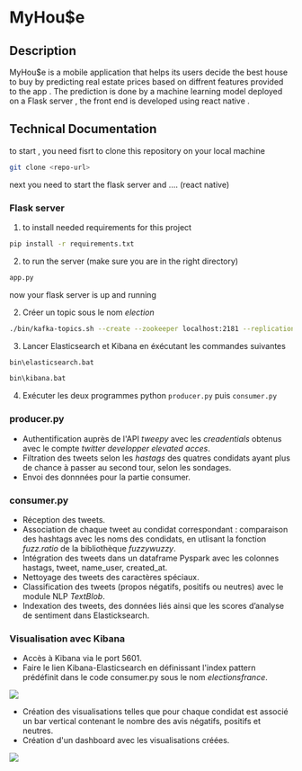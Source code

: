 # MyHou$e

## Description
 MyHou$e is a mobile application that helps its users decide the best house to buy by predicting real estate prices based on diffrent features provided to the app . The prediction is done by a machine learning model deployed on a Flask server , the front end is developed using react native . 

## Technical Documentation
to start , you need fisrt to clone this repository on your local machine
```bash
git clone <repo-url>
```

next you need to start the flask server and .... (react native)

### Flask server

1. to install needed requirements for this project
```bash
pip install -r requirements.txt
```
2. to run the server (make sure you are in the right directory)
```bash
app.py
```
now your flask server is up and running











2. Créer un topic sous le nom *election*
```bash
./bin/kafka-topics.sh --create --zookeeper localhost:2181 --replication-factor 1 --partitions 1 --topic election
```
3. Lancer Elasticsearch et Kibana en éxécutant les commandes suivantes
```bash
bin\elasticsearch.bat
```

```bash
bin\kibana.bat
```
4. Exécuter les deux programmes python `producer.py` puis `consumer.py
`

### producer.py
* Authentification auprès de l'API *tweepy* avec les *creadentials* obtenus avec le compte *twitter developper elevated acces*.
* Filtration des tweets selon les *hastags* des quatres condidats ayant plus de chance à passer au second tour, selon les sondages. 
* Envoi des donnnées pour la partie consumer.
### consumer.py
* Réception des tweets.
* Association de chaque tweet au condidat correspondant : comparaison des hashtags avec les noms des condidats, en utlisant la fonction *fuzz.ratio* de la bibliothèque *fuzzywuzzy*.
* Intégration des tweets dans un dataframe Pyspark avec les colonnes hastags, tweet, name_user, created_at.
* Nettoyage des tweets des caractères spéciaux.
* Classification des tweets (propos négatifs, positifs ou neutres) avec le module NLP *TextBlob*.
* Indexation des tweets, des données liés ainsi que les scores d’analyse de sentiment dans Elasticksearch.
### Visualisation avec Kibana
* Accès à Kibana via le port 5601.
* Faire le lien Kibana-Elasticsearch en définissant l'index pattern prédéfinit dans le code consumer.py sous le nom *electionsfrance*.

![](https://lh3.googleusercontent.com/QguZwHGUEvTCVBwsgV8u1VXcH1g049pQJY3qihMdXY1-nxWdIdTqt2ICFLDVtuhCtApsXHH2CVDrd6zmt5ObslwvZL6kW1kCLmfRUfUYw-ITdrhJ2aMPJo0d-33-jkj9sdltPhbItb_qvnqg5aXSh7kOXoK_vUTVCie2xeFKqN_ywYTkdaYJpkrd22q09u2r1dmX_3wkHgkMmplod9K7n_kmhX2UhWAnNBn9HC8MPDrQm8FBiNaaqs0V_hahJvpmSCshWCB-rkOp7m6s8l4xR6KrFjHG6k9k1FGtQg7_pRvDu2kFQbxDk1soQSv1Bl2V42J-jqX2a1ePdBKqqr5xWumVCJIrRebh0daPDW79iIT9QleiUlQdQ6-Y5GIEiStqlospAFxTH9VvraJJ7xJblQccFknMfbBHoYt7syswsqJbLKCKfSJIVDukk7oIVEbAsfjd_NZlhNaAyjWEbmU9rioY0kYzee_KhgAmmnxZHBtrsg6FGAreg-2VnwoqKnfxe2kuzOF__Q3ph-CItW-4kVfTPUMG0l6PzuBdIUe6us-ngDhIJuTqpquQHGVlJS_5pVvOh6mhJwtTTYFXzHiDIXdDb15KXG2QhJOueZlfVOEyXGbz0J4EJzR3d37kOAAPxUGQIuXukeHNc8TRTGrvPKz1PVA848LrE5Y2nAulmvYsjGacHteFC_zfaTP8cWO4eklpQ_Gdospm827q1-K6ajk=w1267-h435-no?authuser=0)

* Création des visualisations telles que pour chaque condidat est associé un  bar vertical contenant le nombre des avis négatifs, positifs et neutres.
* Création d'un dashboard avec les visualisations créées.

![](https://lh3.googleusercontent.com/aQ7ROAQzlwoxR0M6LMm8_ufFCijvi5w4KGv3bfRWuDCbcW6885C4uri17wODs4ULhweV1HtcJrn6blnlap_ZiQReIdoCaSYdVhjG_mjnzfD-DIr_r4NuWgk20P0GTak-lWATe3zTOo_MyyR2jJZkJrUErGXGBgasVkvaKC7ztNY_w3ZTuRpagggHwlTFC_f8Igy0lDCGXL-D4OFcJrR43fNAvFy7HezRIARMwC5Tc2ETVwsz_RgortGXXsdVxUi9YrhFTxjOoUpPFVl-EqU9-83689hbCLunah7KRAzvIaZQwFm89k8Q68MuDp4OsZWlVdUvIvA1OqIC9903mp3YSPQykCIJm-tmwLwgHll0SINBY6mNZXZgZxRq_9zkc7GWHdyHik89vP2meVt8a4zQJx-OjVeyaeNjNUOXNMR2AmSNcP9hlg-4PzXIg6m37X39uRsAE9D1qF9qJWLWQ-1Zl6bMcOb6AH452NLWJ0_2U-4NYlyLT0dO06h8LVHVRBpb_YbonGPs4_9vNs8GuToaA5JvcPV47AsqrHRYJNQgM-D9hbM6VCOqtdguf_xb9CI7A1l-p7oHfnqAG0qX7x6aXJuMpfQvN0wYu1LBeQ7iZNY4Wgj1pg6iBSBldAoM_IaEGKdEytmxl4MY7xzzEUs3F7E9JvCidq-bftovilv5CYbLviHPZHDVlJfvHmQSwS69xx-C4oK2qy0cd8gYS_BUUlE=w845-h403-no?authuser=0)

